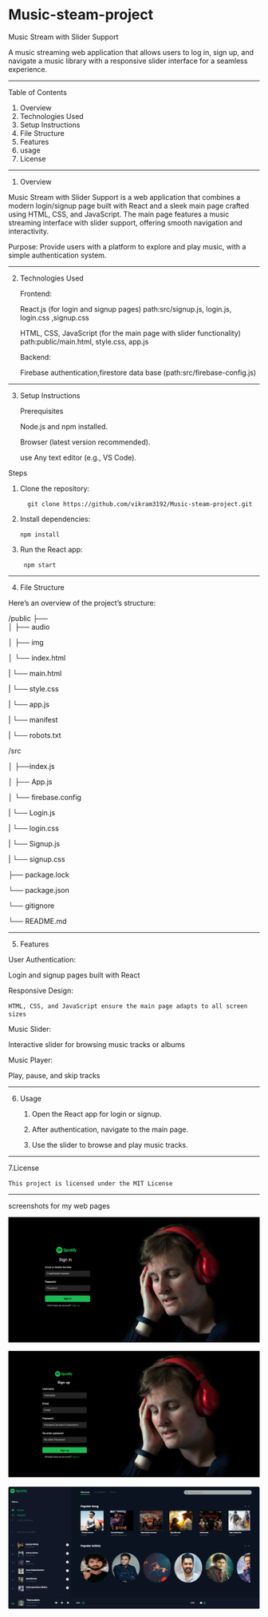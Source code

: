 # Music-steam-project


Music Stream with Slider Support

 A music streaming web application that allows users to log in, sign up, and navigate a music library with a responsive slider interface for a seamless experience.


---

Table of Contents

1. Overview
2. Technologies Used
3. Setup Instructions
4. File Structure
5. Features
6. usage
7. License


---

1. Overview

  Music Stream with Slider Support is a web application that combines a modern login/signup page built with React and a sleek main page crafted using HTML, CSS, and JavaScript.
 The main page features a music streaming interface with slider support, offering smooth navigation and interactivity.

 Purpose: Provide users with a platform to explore and play music, with a simple authentication system.





---

2. Technologies Used

   Frontend:

     React.js (for login and signup pages)  path:src/signup.js, login.js, login.css ,signup.css

     HTML, CSS, JavaScript (for the main page with slider functionality) path:public/main.html, style.css, app.js


    Backend:

     Firebase authentication,firestore data base (path:src/firebase-config.js)



---

3. Setup Instructions

   Prerequisites

    Node.js and npm installed.

     Browser (latest version recommended).

     use Any text editor (e.g., VS Code).


Steps

1. Clone the repository:

         git clone https://github.com/vikram3192/Music-steam-project.git



2. Install dependencies:

       npm install


3. Run the React app:

        npm start




---

4. File Structure

Here’s an overview of the project’s structure:

/public
├──      
│   ├── audio

│   ├── img

│   └── index.html

|   └── main.html 

|   └── style.css

|   └── app.js

|   └── manifest

|   └── robots.txt


/src    

│   ├──index.js

│   ├── App.js

│   └── firebase.config

|   └──  Login.js

|   └──  login.css

|   └──  Signup.js

|   └──  signup.css

├── package.lock   

└── package.json

└── gitignore

└── README.md


---

5. Features

User Authentication:

  Login and signup pages built with React

Responsive Design:
   
    HTML, CSS, and JavaScript ensure the main page adapts to all screen sizes


Music Slider:

  Interactive slider for browsing music tracks or albums


 Music Player:

   Play, pause, and skip tracks




---

6. Usage

   1. Open the React app for login or signup.


   2. After authentication, navigate to the main page.


   3. Use the slider to browse and play music tracks.


---

7.License
    
    This project is licensed under the MIT License 






---

screenshots for my web pages

![image alt](https://github.com/vikram3192/Music-steam-project/blob/606ed4d1022c50e5499537875ee0c06bdc06dfba/Screenshot%202024-12-21%20062359.png)

![image alt](https://github.com/vikram3192/Music-steam-project/blob/4948c951822e1d3075669d37643c3fb7635353d7/Screenshot%202024-12-21%20062416.png)

![image alt](https://github.com/vikram3192/Music-steam-project/blob/2a12437c8bec7962171ce7f7c1bf741df3fa1735/Screenshot%202024-12-21%20062446.png)

